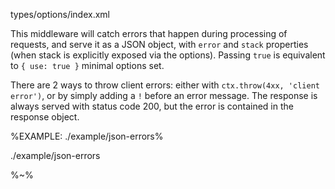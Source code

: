 <typedef narrow name="JSONErrorsOptions">types/options/index.xml</typedef>

This middleware will catch errors that happen during processing of requests, and serve it as a JSON object, with `error` and `stack` properties (when stack is explicitly exposed via the options). Passing `true` is equivalent to `{ use: true }` minimal options set.

There are 2 ways to throw client errors: either with `ctx.throw(4xx, 'client error')`, or by simply adding a `!` before an error message. The response is always served with status code 200, but the error is contained in the response object.

%EXAMPLE: ./example/json-errors%

<fork lang="js">./example/json-errors</fork>

%~%